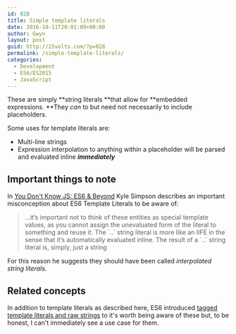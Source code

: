 ```yaml
---
id: 828
title: Simple template literals
date: 2016-10-11T20:01:09+00:00
author: Gwyn
layout: post
guid: http://15volts.com/?p=828
permalink: /simple-template-literals/
categories:
  - Development
  - ES6/ES2015
  - JavaScript
---
```

These are simply **string literals **that allow for **embedded expressions. **They _can_ to but need not necessarily to include placeholders.

Some uses for template literals are:

  * Multi-line strings
  * Expression interpolation to anything within a placeholder will be parsed and evaluated inline _**immediately**_



## Important things to note

In [You Don't Know JS: ES6 & Beyond](https://www.safaribooksonline.com/library/view/you-dont-know/9781491905241/) Kyle Simpson describes an important misconception about ES6 Template Literals to be aware of:

> &#8230;it’s important not to think of these entities as special template values, as you cannot assign the unevaluated form of the literal to something and reuse it. The \`..\` string literal is more like an IIFE in the sense that it’s automatically evaluated inline. The result of a \`..\` string literal is, simply, just a string

For this reason he suggests they should have been called _interpolated string literals._

## Related concepts

In addition to template literals as described here, ES6 introduced [tagged template literals and raw strings](https://developer.mozilla.org/en-US/docs/Web/JavaScript/Reference/Template_literals#Tagged_template_literals) to it's worth being aware of these but, to be honest, I can't immediately see a use case for them.